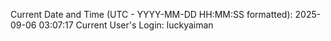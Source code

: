 Current Date and Time (UTC - YYYY-MM-DD HH:MM:SS formatted): 2025-09-06 03:07:17
Current User's Login: luckyaiman
